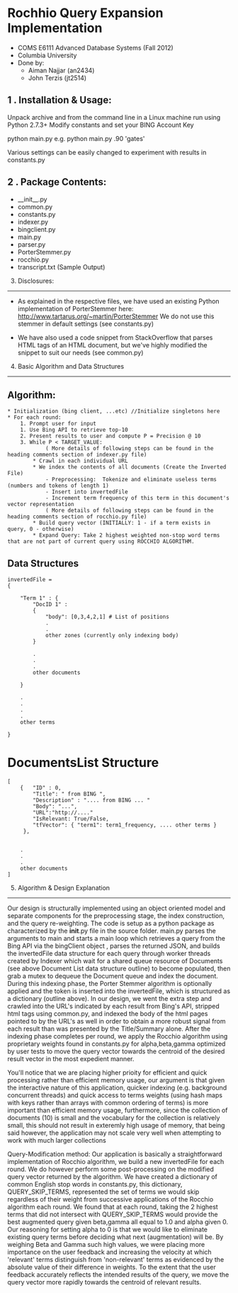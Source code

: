# Rochhio Query Expansion Implementation
* COMS E6111 Advanced Database Systems (Fall 2012)
* Columbia University
* Done by:
	* Aiman Najjar (an2434)
	* John Terzis (jt2514) 




1 . Installation & Usage:
--------------------------
Unpack archive and from the command line in a Linux machine run using Python 2.7.3+
Modify constants and set your BING Account Key

python main.py <precision> <query>
e.g. python main.py .90 'gates'

Various settings can be easily changed to experiment with results in constants.py



2 . Package Contents:
--------------------------
- \_\_init\_\_.py
- common.py
- constants.py
- indexer.py
- bingclient.py
- main.py
- parser.py
- PorterStemmer.py
- rocchio.py
- transcript.txt (Sample Output)

3. Disclosures:
--------------------------
- As explained in the respective files, we have used an existing Python implementation of PorterStemmer here:
http://www.tartarus.org/~martin/PorterStemmer
We do not use this stemmer in default settings (see constants.py)

- We have also used a code snippet from StackOverflow that parses HTML tags of an HTML document, but we've highly modified the snippet to suit our needs (see common.py)



4. Basic Algorithm and Data Structures
---------------------------------------

##	Algorithm: ##


	* Initialization (bing client, ...etc) //Initialize singletons here
	* For each round:                
		1. Prompt user for input
		1. Use Bing API to retrieve top-10              
		2. Present results to user and compute P = Precision @ 10
		3. While P < TARGET_VALUE:
				( More details of following steps can be found in the heading comments section of indexer.py file)
			* Crawl in each individual URL
			* We index the contents of all documents (Create the Inverted File)
				- Preprocessing:  Tokenize and eliminate useless terms (numbers and tokens of length 1)
				- Insert into invertedFile
				- Increment term frequency of this term in this document's vector representation
				( More details of following steps can be found in the heading comments section of rocchio.py file)
			* Build query vector (INITIALLY: 1 - if a term exists in query, 0 - otherwise)
			* Expand Query: Take 2 highest weighted non-stop word terms that are not part of current query using ROCCHIO ALGORITHM.



## Data Structures ##



	invertedFile =
	{

		"Term 1" : {
			"DocID 1" : 
			{
				"body": [0,3,4,2,1] # List of positions
				.
				.
				other zones (currently only indexing body)
			}
			
			.
			.
			.
			other documents 

		}

		.
		.
		.
		.
		other terms

	}



# DocumentsList Structure 
   
	[
		{   "ID" : 0,
			"Title": " from BING ", 
			"Description" : ".... from BING ... "
		    "Body": "...",
		    "URL":"http://...."
		    "IsRelevant: True/False,
		    "tfVector": { "term1": term1_frequency, .... other terms }
		 }, 
		

		.
		.
		.		
		other documents
	]                               

5. Algorithm & Design Explanation
---------------------------------------
Our design is structurally implemented using an object oriented model and separate components for the preprocessing stage, the index construction, and the query re-weighting. The code is setup as a python package as characterized by the __init__.py file in the source 
folder. main.py parses the arguments to main and starts a main loop which retrieves a query from the Bing API via the bingClient object
, parses the returned JSON, and builds the invertedFile data structure for each query through worker threads created by Indexer which
wait for a shared queue resource of Documents (see above Document List data structure outline) to become populated, then grab a mutex to 
dequeue the Document queue and index the document. During this indexing phase, the Porter Stemmer algorithm is optionally applied and the token is 
inserted into the invertedFile, which is structured as a dictionary (outline above). In our design, we went the extra step and crawled into
the URL's indicated by each result from Bing's API, stripped html tags using common.py, and indexed the body of the html pages pointed to by
the URL's as well in order to obtain a more robust signal from each result than was presented by the Title/Summary alone. After the indexing phase completes per round, we apply the Rocchio algorithm using proprietary weights found in constants.py for alpha,beta,gamma optimized by
user tests to move the query vector towards the centroid of the desired result vector in the most expedient manner. 

You'll notice that we are placing higher prioity for efficient and quick processing rather than efficient memory usage, our argument is that given the interactive nature of this application, quicker indexing (e.g. background concurrent threads) and quick access to terms weights (using hash maps with keys rather than arrays with common ordering of terms) is more important than efficient memory usage, furthermore, since the collection of documents (10) is small and the vocabulary for the collection is relatively small, this should not result in exteremly high usage of memory, that being said however, the application may not scale very well when attempting to work with much larger collections


Query-Modification method:
Our application is basically a straightforward implementation of Rocchio algorithm, we build a new invertedFile for each round. We do however perform some post-processing on the modified query vector returned by the algorithm. We have created a dictionary of common English stop words in constants.py, this dictionary, QUERY_SKIP_TERMS, represented the set of terms we would skip regardless of their weight from successive applications of the Rocchio algorithm each round. We found that at each round,
taking the 2 highest terms that did not intersect with QUERY_SKIP_TERMS would provide the best augmented query given beta,gamma all
equal to 1.0 and alpha given 0. Our reasoning for setting alpha to 0 is that we would like to eliminate existing query terms before deciding what next (augmentation) will be. By weighing Beta and Gamma such high values, we were placing more importance on the user feedback and increasing the velocity 
at which 'relevant' terms distinguish from 'non-relevant' terms as evidenced by the absolute value of their difference in weights. To the 
extent that the user feedback accurately reflects the intended results of the query, we move the query vector more rapidly towards the 
centroid of relevant results. 

